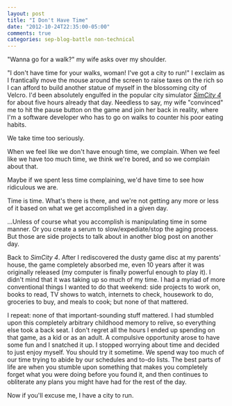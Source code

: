 ```yaml
---
layout: post
title: "I Don't Have Time"
date: "2012-10-24T22:35:00-05:00"
comments: true
categories: sep-blog-battle non-technical
---
```


"Wanna go for a walk?" my wife asks over my shoulder.

"I don't have time for your walks, woman! I've got a city to run!" I exclaim as I frantically move the mouse around the screen to raise taxes on the rich so I can afford to build another statue of myself in the blossoming city of Velcro. I'd been absolutely engulfed in the popular city simulator [_SimCity 4_][sc4] for about five hours already that day. Needless to say, my wife "convinced" me to hit the pause button on the game and join her back in reality, where I'm a software developer who has to go on walks to counter his poor eating habits.

[sc4]: http://en.wikipedia.org/wiki/Simcity_4

We take time too seriously.

When we feel like we don't have enough time, we complain. When we feel like we have too much time, we think we're bored, and so we complain about that.

Maybe if we spent less time complaining, we'd have time to see how ridiculous we are.

Time is time. What's there is there, and we're not getting any more or less of it based on what we get accomplished in a given day.

...Unless of course what you accomplish is manipulating time in some manner. Or you create a serum to slow/expediate/stop the aging process. But those are side projects to talk about in another blog post on another day.

Back to _SimCity 4_. After I rediscovered the dusty game disc at my parents' house, the game completely absorbed me, even 10 years after it was originally released (my computer is finally powerful enough to play it). I didn't mind that it was taking up so much of my time. I had a myriad of more conventional things I wanted to do that weekend: side projects to work on, books to read, TV shows to watch, internets to check, housework to do, groceries to buy, and meals to cook; but none of that mattered.

I repeat: none of that important-sounding stuff mattered. I had stumbled upon this completely arbitrary childhood memory to relive, so everything else took a back seat. I don't regret all the hours I ended up spending on that game, as a kid or as an adult. A compulsive opportunity arose to have some fun and I snatched it up. I stopped worrying about time and decided to just enjoy myself. You should try it sometime. We spend way too much of our time trying to abide by our schedules and to-do lists. The best parts of life are when you stumble upon something that makes you completely forget what you were doing before you found it, and then continues to obliterate any plans you might have had for the rest of the day.

Now if you'll excuse me, I have a city to run.
